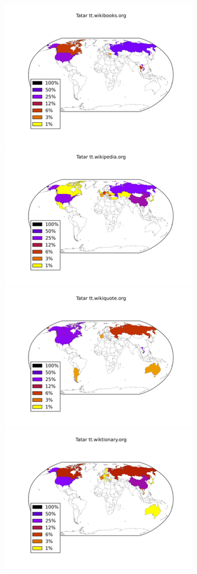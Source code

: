 ![](/images/Tatar-tt.wikibooks.org.png)
![](/images/Tatar-tt.wikipedia.org.png)
![](/images/Tatar-tt.wikiquote.org.png)
![](/images/Tatar-tt.wiktionary.org.png)
